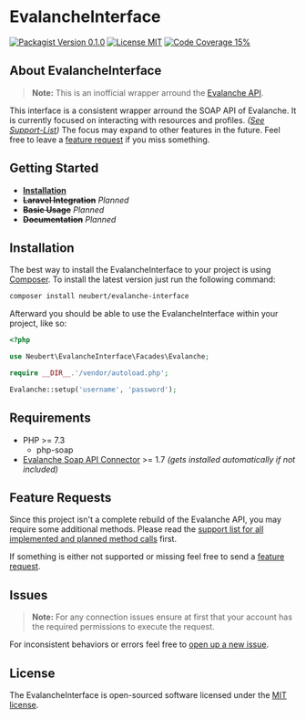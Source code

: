 # EvalancheInterface

[![Packagist Version 0.1.0](https://img.shields.io/packagist/v/neubert/evalanche-interface)](https://packagist.org/packages/neubert/evalanche-interface)
[![License MIT](https://img.shields.io/packagist/l/neubert/evalanche-interface)](https://packagist.org/packages/neubert/evalanche-interface)
[![Code Coverage 15%](https://img.shields.io/badge/coverage-15%25-orange)](https://github.com/danielneubert/evalanche-interface/blob/master/SUPPORT.md)



## About EvalancheInterface

> **Note:** This is an inofficial wrapper arround the [Evalanche API](https://github.com/SC-Networks/evalanche-soap-api-connector/).

This interface is a consistent wrapper arround the SOAP API of Evalanche. It is currently focused on interacting with resources and profiles. *([See Support-List](https://github.com/danielneubert/evalanche-interface/blob/master/SUPPORT.md))* The focus may expand to other features in the future. Feel free to leave a [feature request](#feature-requests) if you miss something.



## Getting Started

- [**Installation**](#installation)
- **~~Laravel Integration~~** *Planned*
- **~~Basic Usage~~** *Planned*
- **~~Documentation~~** *Planned*


## Installation

The best way to install the EvalancheInterface to your project is using [Composer](https://getcomposer.org). To install the latest version just run the following command:

```sh
composer install neubert/evalanche-interface
```

Afterward you should be able to use the EvalancheInterface within your project, like so:

```php
<?php

use Neubert\EvalancheInterface\Facades\Evalanche;

require __DIR__.'/vendor/autoload.php';

Evalanche::setup('username', 'password');
```


## Requirements

- PHP >= 7.3
    - php-soap
- [Evalanche Soap API Connector](https://github.com/SC-Networks/evalanche-soap-api-connector/) >= 1.7 *(gets installed automatically if not included)*


## Feature Requests

Since this project isn't a complete rebuild of the Evalanche API, you may require some additional methods. Please read the [support list for all implemented and planned method calls](https://github.com/danielneubert/evalanche-interface/blob/master/SUPPORT.md) first.


If something is either not supported or missing feel free to send a [feature request](https://github.com/danielneubert/evalanche-interface/issues/new?labels=enhancement,question&assignees=danielneubert&title=[Feature-Request]).


## Issues

> **Note:** For any connection issues ensure at first that your account has the required permissions to execute the request. 

For inconsistent behaviors or errors feel free to [open up a new issue](https://github.com/danielneubert/evalanche-interface/issues/new?assignees=danielneubert&title=[Issue]).


## License

The EvalancheInterface is open-sourced software licensed under the [MIT license](https://github.com/danielneubert/evalanche-interface/blob/master/LICENSE.md).
